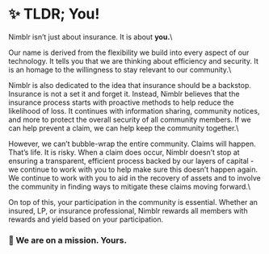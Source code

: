 # ✨ TLDR; You!

Nimblr isn’t just about insurance. It is about **you.**\


Our name is derived from the flexibility we build into every aspect of our technology. It tells you that we are thinking about efficiency and security. It is an homage to the willingness to stay relevant to our community.\


Nimblr is also dedicated to the idea that insurance should be a backstop. Insurance is not a set it and forget it. Instead, Nimblr believes that the insurance process starts with proactive methods to help reduce the likelihood of loss. It continues with information sharing, community notices, and more to protect the overall security of all community members. If we can help prevent a claim, we can help keep the community together.\


However, we can’t bubble-wrap the entire community. Claims will happen. That’s life. It is risky. When a claim does occur, Nimblr doesn’t stop at ensuring a transparent, efficient process backed by our layers of capital - we continue to work with you to help make sure this doesn’t happen again. We continue to work with you to aid in the recovery of assets and to involve the community in finding ways to mitigate these claims moving forward.\


On top of this, your participation in the community is essential. Whether an insured, LP, or insurance professional, Nimblr rewards all members with rewards and yield based on your participation.

### :rocket: We are on a mission. Yours.
